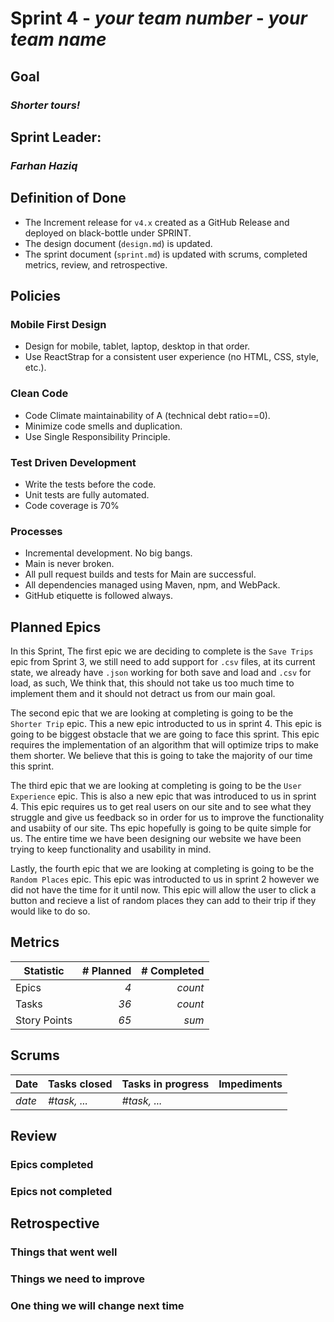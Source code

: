 # Sprint 4 - *your team number* - *your team name*

## Goal
### *Shorter tours!*

## Sprint Leader: 
### *Farhan Haziq*

## Definition of Done

* The Increment release for `v4.x` created as a GitHub Release and deployed on black-bottle under SPRINT.
* The design document (`design.md`) is updated.
* The sprint document (`sprint.md`) is updated with scrums, completed metrics, review, and retrospective.

## Policies

### Mobile First Design
* Design for mobile, tablet, laptop, desktop in that order.
* Use ReactStrap for a consistent user experience (no HTML, CSS, style, etc.).

### Clean Code
* Code Climate maintainability of A (technical debt ratio==0).
* Minimize code smells and duplication.
* Use Single Responsibility Principle.

### Test Driven Development
* Write the tests before the code.
* Unit tests are fully automated.
* Code coverage is 70%

### Processes
* Incremental development.  No big bangs.
* Main is never broken. 
* All pull request builds and tests for Main are successful.
* All dependencies managed using Maven, npm, and WebPack.
* GitHub etiquette is followed always.


## Planned Epics

In this Sprint, The first epic we are deciding to complete is the `Save Trips` epic from Sprint 3, we still need to add support for `.csv` files, at its current state, we already have `.json` working for both save and load and `.csv` for load, as such, We think that, this should not take us too much time to implement them and it should not detract us from our main goal.

The second epic that we are looking at completing is going to be the `Shorter Trip` epic. This a new epic introducted to us in sprint 4. This epic is going to be biggest obstacle that we are going to face this sprint. This epic requires the implementation of an algorithm that will optimize trips to make them shorter. We believe that this is going to take the majority of our time this sprint.

The third epic that we are looking at completing is going to be the `User Experience` epic. This is also a new epic that was introduced to us in sprint 4. This epic requires us to get real users on our site and to see what they struggle and give us feedback so in order for us to improve the functionality and usabiity of our site. Ths epic hopefully is going to be quite simple for us. The entire time we have been designing our website we have been trying to keep functionality and usability in mind.

Lastly, the fourth epic that we are looking at completing is going to be the `Random Places` epic. This epic was introducted to us in sprint 2 however we did not have the time for it until now. This epic will allow the user to click a button and recieve a list of random places they can add to their trip if they would like to do so.


## Metrics

| Statistic | # Planned | # Completed |
| --- | ---: | ---: |
| Epics | *4* | *count* |
| Tasks |  *36*  | *count* | 
| Story Points |  *65*  | *sum* | 


## Scrums

| Date | Tasks closed  | Tasks in progress | Impediments |
| :--- | :--- | :--- | :--- |
| *date* | *#task, ...* | *#task, ...* |  | 


## Review

### Epics completed  

### Epics not completed 

## Retrospective

### Things that went well

### Things we need to improve

### One thing we will change next time
